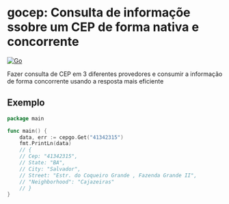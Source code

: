 # gocep: Consulta de informaçõe ssobre um CEP de forma nativa e concorrente

[![Go](https://github.com/victorfernandesraton/cepgo/actions/workflows/go.yml/badge.svg)](https://github.com/victorfernandesraton/cepgo/actions/workflows/go.yml)

Fazer consulta de CEP em 3 diferentes provedores e consumir a informação de forma concorrente usando a resposta mais eficiente

## Exemplo

```go
package main

func main() {
    data, err := cepgo.Get("41342315")
    fmt.PrintLn(data)
    // {
    // Cep: "41342315",
    // State: "BA",
    // City: "Salvador",
    // Street: "Estr. do Coqueiro Grande , Fazenda Grande II",
    // "Neighborhood": "Cajazeiras"
    // }
}
```
